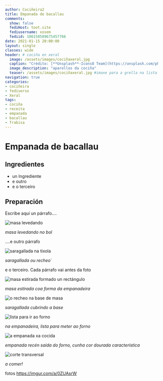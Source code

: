 ```yaml
---
author: Cociñeira2
title: Empanada de bacallau
comments:
  show: false
  fediHost: toot.site
  fediusername: xosem
  fediid: 106158589675457766
date: 2021-01-15 20:00:00
layout: single
classes: wide
header: # cociña en xeral
  image: /assets/images/cociñaxeral.jpg
  caption: "Crédito: [**Unsplash**-Icons8 Team](https://unsplash.com/photos/seDjj4dmC9s)"
  image_description: "aparellos da cociña"
  teaser: /assets/images/cociñaxeral.jpg #imaxe para a grella na lista
navigation: true
categories:
- cociñeira
- fediverso
- Xeral
tags:
- cociña
- receita
- empanada
- bacallau
- frabisa
---
```


# Empanada de bacallau



## Ingredientes

* un Ingrediente
* e outro
* e o terceiro



## Preparación


Escribe aquí un párrafo....


![masa levedando](https://i.imgur.com/Ui5fbEp.jpg "masa levedando no bol")

_masa levedando no bol_



....e outro párrafo


![saragallada na tixola](https://i.imgur.com/U6XSDri.jpg "a saragallada ou recheo")

_saragallada ou recheo_´


e o terceiro. Cada párrafo vai antes da foto



![masa estirada formado un rectángulo](https://i.imgur.com/mdGXTZZ.jpg "masa estirada coa forma da empanadeira")

_masa estirada coa forma da empanadeira_

![o recheo na base de masa](https://i.imgur.com/fVfknoy.jpg "cubrimos a base coa saragallada")

_saragallada cubrindo a base_


![lista para ir ao forno](https://i.imgur.com/6X356eE.jpg "a empanada lista para meter ao forno")

_na empanadeira, lista para meter ao forno_


![a empanada xa cocida](https://i.imgur.com/mVE58pw.jpg "empanada cociña, cunha cor dourada moi bonita")

_empanada recén saída do forno, cunha cor dourada característica_


![corte transversal](https://i.imgur.com/AfR6MuY.jpg "aspecto do interior, corte transversal")

_a comer!_

fotos <https://imgur.com/a/0ZUAsrW> 
